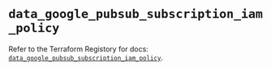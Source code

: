 # `data_google_pubsub_subscription_iam_policy`

Refer to the Terraform Registory for docs: [`data_google_pubsub_subscription_iam_policy`](https://registry.terraform.io/providers/hashicorp/google-beta/4.72.1/docs/data-sources/google_pubsub_subscription_iam_policy).
